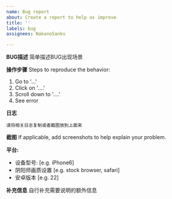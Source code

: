 ```yaml
---
name: Bug report
about: Create a report to help us improve
title: ''
labels: bug
assignees: NakanoSanku

---
```


**BUG描述**
简单描述BUG出现场景

**操作步骤**
Steps to reproduce the behavior:
1. Go to '...'
2. Click on '....'
3. Scroll down to '....'
4. See error

**日志**
```
请将相关日志复制或者截图放到上面来
```
**截图**
If applicable, add screenshots to help explain your problem.

**平台:**
 - 设备型号: [e.g. iPhone6]
 - 阴阳师画质设置 [e.g. stock browser, safari]
 - 安卓版本 [e.g. 22]

**补充信息**
自行补充需要说明的额外信息
